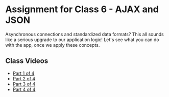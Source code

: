# Assignment for Class 6 - AJAX and JSON

Asynchronous connections and standardized data formats? This all sounds like a serious upgrade to our application logic! Let's see what you can do with the app, once we apply these concepts.

## Class Videos
- [Part 1 of 4](https://www.youtube.com/watch?v=uv10TxyOxuo)
- [Part 2 of 4](https://www.youtube.com/watch?v=EvY4cHXVq9A)
- [Part 3 of 4](https://www.youtube.com/watch?v=qZNGbv88aGc)
- [Part 4 of 4](https://www.youtube.com/watch?v=WMukWoInzFw)
